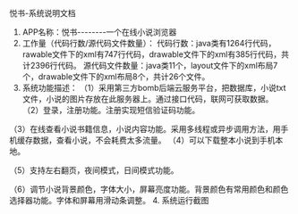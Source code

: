 悦书-系统说明文档
1.	APP名称：悦书--------一个在线小说浏览器
2. 工作量（代码行数/源代码文件数量）：
代码行数：java类有1264行代码，rawable文件下的xml有747行代码，drawable文件下的xml有385行代码，共计2396行代码。
源代码文件数量：java类11个，layout文件下的xml布局7个，drawable文件下的xml布局8个，共计26个文件。
3. 系统功能描述：
（1）采用第三方bomb后端云服务平台，把数据库，小说txt文件，小说的图片存放在此服务器上。通过接口代码，联网可获取数据。
（2）登录，注册功能。注册实现短信验证码功能。

（3）在线查看小说书籍信息，小说内容功能。采用多线程或异步调用方法，用手机缓存数据，查看小说，不会耗费太多流量。
（4）可以下载整本小说到手机本地。

（5）支持左右翻页，夜间模式，日间模式功能。

（6）调节小说背景颜色，字体大小，屏幕亮度功能。背景颜色有常用颜色和颜色选择器功能。字体和屏幕用滑动条调整。
4. 系统运行截图
